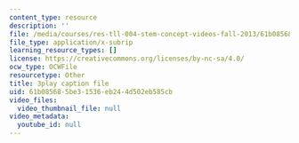 ```yaml
---
content_type: resource
description: ''
file: /media/courses/res-tll-004-stem-concept-videos-fall-2013/61b085685be31536eb244d502eb585cb_l8HAiSLPSn8.srt
file_type: application/x-subrip
learning_resource_types: []
license: https://creativecommons.org/licenses/by-nc-sa/4.0/
ocw_type: OCWFile
resourcetype: Other
title: 3play caption file
uid: 61b08568-5be3-1536-eb24-4d502eb585cb
video_files:
  video_thumbnail_file: null
video_metadata:
  youtube_id: null
---
```

